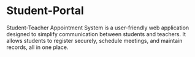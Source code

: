 # Student-Portal
Student-Teacher Appointment System is a user-friendly web application designed to simplify communication between students and teachers. It allows students to register securely, schedule meetings, and maintain records, all in one place. 

